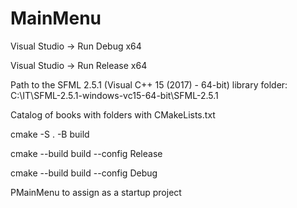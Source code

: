 # MainMenu

Visual Studio -> Run Debug x64

Visual Studio -> Run Release x64

Path to the SFML 2.5.1 (Visual C++ 15 (2017) - 64-bit) library folder: C:\IT\SFML-2.5.1-windows-vc15-64-bit\SFML-2.5.1

Catalog of books with folders with CMakeLists.txt

cmake -S . -B build

cmake --build build --config Release

cmake --build build --config Debug

PMainMenu to assign as a startup project 
